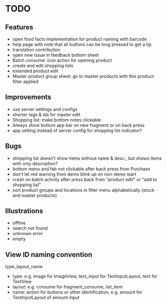 # TODO

## Features
- open food facts implementation for product naming with barcode
- help page with note that all buttons can be long pressed to get a tip
- translation contribution
- open new issue in feedback bottom sheet
- Batch consume: icon action for opening product
- create and edit shopping lists
- extended product edit
- Master product group sheet: go to master products with this product filter applied

## Improvements
- use server settings and configs
- shorter tags & ids for master edit
- Shopping list: make bottom notes clickable
- Always show bottom app bar on new fragment or on back press
- app setting instead of server config for shopping list indicator?

## Bugs

- shopping list doesn't show items without name & desc., but shows items with only description?
- bottom menu and fab not clickable after back press from Purchase
- don't let red warning from demo blink up on non-demo start
- crash on batch activity after press back from "product edit" or "add to shopping list"
- sort product groups and locations in filter menu alphabetically (stock and master products)

## Illustrations
- offline
- search not found
- unknown error
- empty

## View ID naming convention
type_layout_name
- type: e.g. image for ImageView, text_input for TextInputLayout, text for TextView
- layout: e.g. consume for fragment_consume, list_item
- name: action for buttons or other identification, e.g. amount for TextInputLayout of amount input